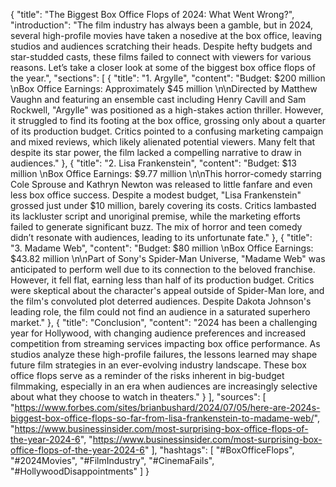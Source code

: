 {
  "title": "The Biggest Box Office Flops of 2024: What Went Wrong?",
  "introduction": "The film industry has always been a gamble, but in 2024, several high-profile movies have taken a nosedive at the box office, leaving studios and audiences scratching their heads. Despite hefty budgets and star-studded casts, these films failed to connect with viewers for various reasons. Let’s take a closer look at some of the biggest box office flops of the year.",
  "sections": [
    {
      "title": "1. Argylle",
      "content": "Budget: $200 million  \nBox Office Earnings: Approximately $45 million  \n\nDirected by Matthew Vaughn and featuring an ensemble cast including Henry Cavill and Sam Rockwell, \"Argylle\" was positioned as a high-stakes action thriller. However, it struggled to find its footing at the box office, grossing only about a quarter of its production budget. Critics pointed to a confusing marketing campaign and mixed reviews, which likely alienated potential viewers. Many felt that despite its star power, the film lacked a compelling narrative to draw in audiences."
    },
    {
      "title": "2. Lisa Frankenstein",
      "content": "Budget: $13 million  \nBox Office Earnings: $9.77 million  \n\nThis horror-comedy starring Cole Sprouse and Kathryn Newton was released to little fanfare and even less box office success. Despite a modest budget, \"Lisa Frankenstein\" grossed just under $10 million, barely covering its costs. Critics lambasted its lackluster script and unoriginal premise, while the marketing efforts failed to generate significant buzz. The mix of horror and teen comedy didn’t resonate with audiences, leading to its unfortunate fate."
    },
    {
      "title": "3. Madame Web",
      "content": "Budget: $80 million  \nBox Office Earnings: $43.82 million  \n\nPart of Sony's Spider-Man Universe, \"Madame Web\" was anticipated to perform well due to its connection to the beloved franchise. However, it fell flat, earning less than half of its production budget. Critics were skeptical about the character's appeal outside of Spider-Man lore, and the film's convoluted plot deterred audiences. Despite Dakota Johnson's leading role, the film could not find an audience in a saturated superhero market."
    },
    {
      "title": "Conclusion",
      "content": "2024 has been a challenging year for Hollywood, with changing audience preferences and increased competition from streaming services impacting box office performance. As studios analyze these high-profile failures, the lessons learned may shape future film strategies in an ever-evolving industry landscape. These box office flops serve as a reminder of the risks inherent in big-budget filmmaking, especially in an era when audiences are increasingly selective about what they choose to watch in theaters."
    }
  ],
  "sources": [
    "https://www.forbes.com/sites/brianbushard/2024/07/05/here-are-2024s-biggest-box-office-flops-so-far-from-lisa-frankenstein-to-madame-web/",
    "https://www.businessinsider.com/most-surprising-box-office-flops-of-the-year-2024-6",
    "https://www.businessinsider.com/most-surprising-box-office-flops-of-the-year-2024-6"
  ],
  "hashtags": [
    "#BoxOfficeFlops",
    "#2024Movies",
    "#FilmIndustry",
    "#CinemaFails",
    "#HollywoodDisappointments"
  ]
}